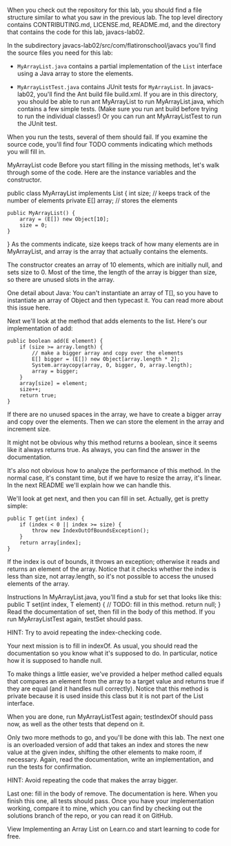 
When you check out the repository for this lab, you should find a file structure similar to what you saw in the previous lab. The top level directory contains CONTRIBUTING.md, LICENSE.md, README.md, and the directory that contains the code for this lab, javacs-lab02.

In the subdirectory javacs-lab02/src/com/flatironschool/javacs you'll find the source files you need for this lab:

*  `MyArrayList.java` contains a partial implementation of the `List` interface using a Java array to store the elements.

*  `MyArrayListTest.java` contains JUnit tests for `MyArrayList`.
In javacs-lab02, you'll find the Ant build file build.xml. If you are in this directory, you should be able to run ant MyArrayList to run MyArrayList.java, which contains a few simple tests. (Make sure you run ant build before trying to run the individual classes!) Or you can run ant MyArrayListTest to run the JUnit test.

When you run the tests, several of them should fail. If you examine the source code, you'll find four TODO comments indicating which methods you will fill in.

MyArrayList code
Before you start filling in the missing methods, let's walk through some of the code. Here are the instance variables and the constructor.

public class MyArrayList<E> implements List<E> {
	int size;                    // keeps track of the number of elements
	private E[] array;           // stores the elements
	
	public MyArrayList() {
		array = (E[]) new Object[10];
		size = 0;
	}
}
As the comments indicate, size keeps track of how many elements are in MyArrayList, and array is the array that actually contains the elements.

The constructor creates an array of 10 elements, which are initially null, and sets size to 0. Most of the time, the length of the array is bigger than size, so there are unused slots in the array.

One detail about Java: You can't instantiate an array of T[], so you have to instantiate an array of Object and then typecast it. You can read more about this issue here.

Next we'll look at the method that adds elements to the list. Here's our implementation of add:

	public boolean add(E element) {
		if (size >= array.length) {
			// make a bigger array and copy over the elements
			E[] bigger = (E[]) new Object[array.length * 2];
			System.arraycopy(array, 0, bigger, 0, array.length);
			array = bigger;
		} 
		array[size] = element;
		size++;
		return true;
	}
If there are no unused spaces in the array, we have to create a bigger array and copy over the elements. Then we can store the element in the array and increment size.

It might not be obvious why this method returns a boolean, since it seems like it always returns true. As always, you can find the answer in the documentation.

It's also not obvious how to analyze the performance of this method. In the normal case, it's constant time, but if we have to resize the array, it's linear. In the next README we'll explain how we can handle this.

We'll look at get next, and then you can fill in set. Actually, get is pretty simple:

	public T get(int index) {
		if (index < 0 || index >= size) {
			throw new IndexOutOfBoundsException();
		}
		return array[index];
	}
If the index is out of bounds, it throws an exception; otherwise it reads and returns an element of the array. Notice that it checks whether the index is less than size, not array.length, so it's not possible to access the unused elements of the array.

Instructions
In MyArrayList.java, you'll find a stub for set that looks like this:
	public T set(int index, T element) {
		// TODO: fill in this method.
		return null;
	}
Read the documentation of set, then fill in the body of this method. If you run MyArrayListTest again, testSet should pass.

HINT: Try to avoid repeating the index-checking code.

Your next mission is to fill in indexOf. As usual, you should read the documentation so you know what it's supposed to do. In particular, notice how it is supposed to handle null.

To make things a little easier, we've provided a helper method called equals that compares an element from the array to a target value and returns true if they are equal (and it handles null correctly). Notice that this method is private because it is used inside this class but it is not part of the List interface.

When you are done, run MyArrayListTest again; testIndexOf should pass now, as well as the other tests that depend on it.

Only two more methods to go, and you'll be done with this lab. The next one is an overloaded version of add that takes an index and stores the new value at the given index, shifting the other elements to make room, if necessary.
Again, read the documentation, write an implementation, and run the tests for confirmation.

HINT: Avoid repeating the code that makes the array bigger.

Last one: fill in the body of remove. The documentation is here. When you finish this one, all tests should pass.
Once you have your implementation working, compare it to mine, which you can find by checking out the solutions branch of the repo, or you can read it on GitHub.

View Implementing an Array List on Learn.co and start learning to code for free.
